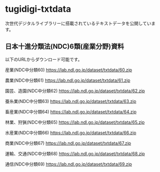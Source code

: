 # tugidigi-txtdata
次世代デジタルライブラリーに搭載されているテキストデータを公開しています。

## 日本十進分類法(NDC)6類(産業分野)資料

以下のURLからダウンロード可能です。

産業(NDC中分類60) https://lab.ndl.go.jp/dataset/txtdata/60.zip

農業(NDC中分類61) https://lab.ndl.go.jp/dataset/txtdata/61.zip

園芸、造園(NDC中分類62) https://lab.ndl.go.jp/dataset/txtdata/62.zip

蚕糸業(NDC中分類63) https://lab.ndl.go.jp/dataset/txtdata/63.zip

畜産業(NDC中分類64) https://lab.ndl.go.jp/dataset/txtdata/64.zip

林業、狩猟(NDC中分類65) https://lab.ndl.go.jp/dataset/txtdata/65.zip

水産業(NDC中分類66) https://lab.ndl.go.jp/dataset/txtdata/66.zip

商業(NDC中分類67) https://lab.ndl.go.jp/dataset/txtdata/67.zip

運輸、交通(NDC中分類68) https://lab.ndl.go.jp/dataset/txtdata/68.zip

通信(NDC中分類69) https://lab.ndl.go.jp/dataset/txtdata/69.zip